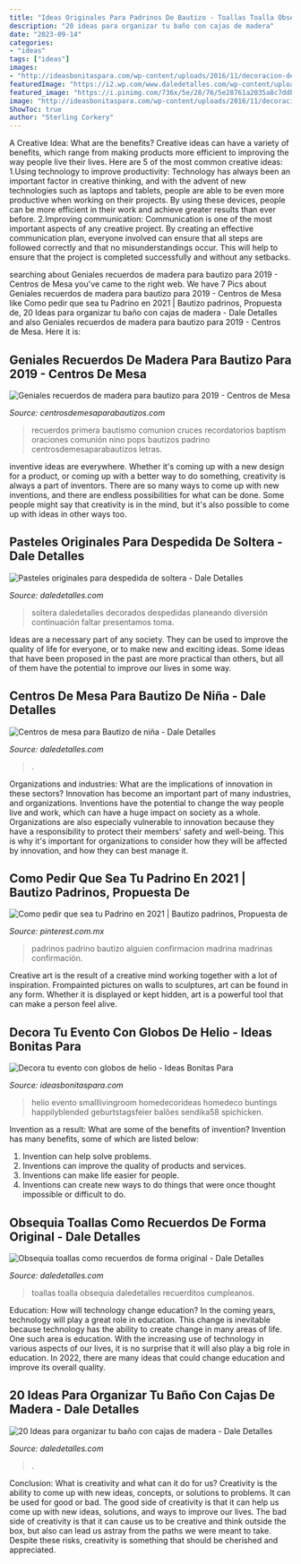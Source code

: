 ```yaml
---
title: "Ideas Originales Para Padrinos De Bautizo - Toallas Toalla Obsequia Daledetalles Recuerditos Cumpleanos"
description: "20 ideas para organizar tu baño con cajas de madera"
date: "2023-09-14"
categories:
- "ideas"
tags: ["ideas"]
images:
- "http://ideasbonitaspara.com/wp-content/uploads/2016/11/decoracion-de-eventos-con-globos-de-helio.jpg"
featuredImage: "https://i2.wp.com/www.daledetalles.com/wp-content/uploads/2016/07/pastel-para-despedida-de-soltera24.jpg"
featured_image: "https://i.pinimg.com/736x/5e/28/76/5e28761a2035a8c7ddbd2c5e74b5bee8.jpg"
image: "http://ideasbonitaspara.com/wp-content/uploads/2016/11/decoracion-de-eventos-con-globos-de-helio.jpg"
ShowToc: true
author: "Sterling Corkery"
---
```



A Creative Idea: What are the benefits?
Creative ideas can have a variety of benefits, which range from making products more efficient to improving the way people live their lives. Here are 5 of the most common creative ideas: 
1.Using technology to improve productivity: Technology has always been an important factor in creative thinking, and with the advent of new technologies such as laptops and tablets, people are able to be even more productive when working on their projects. By using these devices, people can be more efficient in their work and achieve greater results than ever before. 
 2.Improving communication: Communication is one of the most important aspects of any creative project. By creating an effective communication plan, everyone involved can ensure that all steps are followed correctly and that no misunderstandings occur. This will help to ensure that the project is completed successfully and without any setbacks. 
 
	

		
searching about Geniales recuerdos de madera para bautizo para 2019 - Centros de Mesa you've came to the right web. We have 7 Pics about Geniales recuerdos de madera para bautizo para 2019 - Centros de Mesa like Como pedir que sea tu Padrino en 2021 | Bautizo padrinos, Propuesta de, 20 Ideas para organizar tu baño con cajas de madera - Dale Detalles and also Geniales recuerdos de madera para bautizo para 2019 - Centros de Mesa. Here it is:
		
    
## Geniales Recuerdos De Madera Para Bautizo Para 2019 - Centros De Mesa

<img loading=lazy src="https://centrosdemesaparabautizos.com/wp-content/uploads/2019/03/recuerdos-de-madera-para-bautizo-de-niño--768x1024.jpg" onerror="this.onerror=null;this.src='https://tse3.mm.bing.net/th?id=OIP.C2HUZKg0inr4QZXgyKOzkAHaJ4&amp;pid=15.1';" alt="Geniales recuerdos de madera para bautizo para 2019 - Centros de Mesa">

_Source: centrosdemesaparabautizos.com_

>recuerdos primera bautismo comunion cruces recordatorios baptism oraciones comunión nino pops bautizos padrino centrosdemesaparabautizos letras. 

	

inventive ideas are everywhere. Whether it's coming up with a new design for a product, or coming up with a better way to do something, creativity is always a part of inventors. There are so many ways to come up with new inventions, and there are endless possibilities for what can be done. Some people might say that creativity is in the mind, but it's also possible to come up with ideas in other ways too.

    
## Pasteles Originales Para Despedida De Soltera - Dale Detalles

<img loading=lazy src="https://i2.wp.com/www.daledetalles.com/wp-content/uploads/2016/07/pastel-para-despedida-de-soltera24.jpg" onerror="this.onerror=null;this.src='https://tse3.mm.bing.net/th?id=OIP.QvMmNaNXGit8TME8stjXmQHaJ4&amp;pid=15.1';" alt="Pasteles originales para despedida de soltera - Dale Detalles">

_Source: daledetalles.com_

>soltera daledetalles decorados despedidas planeando diversión continuación faltar presentamos toma. 

	

Ideas are a necessary part of any society. They can be used to improve the quality of life for everyone, or to make new and exciting ideas. Some ideas that have been proposed in the past are more practical than others, but all of them have the potential to improve our lives in some way.

    
## Centros De Mesa Para Bautizo De Niña - Dale Detalles

<img loading=lazy src="https://i2.wp.com/www.daledetalles.com/wp-content/uploads/2016/07/10-3.jpg" onerror="this.onerror=null;this.src='https://tse4.mm.bing.net/th?id=OIP.XCi0iWa6fCd3hVpDgvE4CgHaJ4&amp;pid=15.1';" alt="Centros de mesa para Bautizo de niña - Dale Detalles">

_Source: daledetalles.com_

>. 

	

Organizations and industries: What are the implications of innovation in these sectors?
Innovation has become an important part of many industries, and organizations. Inventions have the potential to change the way people live and work, which can have a huge impact on society as a whole. Organizations are also especially vulnerable to innovation because they have a responsibility to protect their members' safety and well-being. This is why it's important for organizations to consider how they will be affected by innovation, and how they can best manage it.

    
## Como Pedir Que Sea Tu Padrino En 2021 | Bautizo Padrinos, Propuesta De

<img loading=lazy src="https://i.pinimg.com/736x/5e/28/76/5e28761a2035a8c7ddbd2c5e74b5bee8.jpg" onerror="this.onerror=null;this.src='https://tse2.mm.bing.net/th?id=OIP.JXApDJQAefco-cpMqiHRSQHaNL&amp;pid=15.1';" alt="Como pedir que sea tu Padrino en 2021 | Bautizo padrinos, Propuesta de">

_Source: pinterest.com.mx_

>padrinos padrino bautizo alguien confirmacion madrina madrinas confirmación. 

	

Creative art is the result of a creative mind working together with a lot of inspiration. Frompainted pictures on walls to sculptures, art can be found in any form. Whether it is displayed or kept hidden, art is a powerful tool that can make a person feel alive.

    
## Decora Tu Evento Con Globos De Helio - Ideas Bonitas Para

<img loading=lazy src="http://ideasbonitaspara.com/wp-content/uploads/2016/11/decoracion-de-eventos-con-globos-de-helio.jpg" onerror="this.onerror=null;this.src='https://tse4.mm.bing.net/th?id=OIP.se8bVZn2fyJJFpAmdoSFeAHaLJ&amp;pid=15.1';" alt="Decora tu evento con globos de helio - Ideas Bonitas Para">

_Source: ideasbonitaspara.com_

>helio evento smalllivingroom homedecorideas homedeco buntings happilyblended geburtstagsfeier balões sendika58 spichicken. 

	

Invention as a result: What are some of the benefits of invention?
Invention has many benefits, some of which are listed below: 
1. Invention can help solve problems. 
2. Inventions can improve the quality of products and services. 
3. Inventions can make life easier for people. 
4. Inventions can create new ways to do things that were once thought impossible or difficult to do.

    
## Obsequia Toallas Como Recuerdos De Forma Original - Dale Detalles

<img loading=lazy src="https://i0.wp.com/www.daledetalles.com/wp-content/uploads/2017/02/toallas-originales2.jpg" onerror="this.onerror=null;this.src='https://tse4.mm.bing.net/th?id=OIP.GnVgxbiiO5azHwnT1fCz6AHaEK&amp;pid=15.1';" alt="Obsequia toallas como recuerdos de forma original - Dale Detalles">

_Source: daledetalles.com_

>toallas toalla obsequia daledetalles recuerditos cumpleanos. 

	

Education: How will technology change education?
In the coming years, technology will play a great role in education. This change is inevitable because technology has the ability to create change in many areas of life. One such area is education. With the increasing use of technology in various aspects of our lives, it is no surprise that it will also play a big role in education. In 2022, there are many ideas that could change education and improve its overall quality.

    
## 20 Ideas Para Organizar Tu Baño Con Cajas De Madera - Dale Detalles

<img loading=lazy src="https://www.daledetalles.com/wp-content/uploads/2020/06/organiza-tu-baño-con-cajas-y-repisas-de-madera12.jpg" onerror="this.onerror=null;this.src='https://tse3.mm.bing.net/th?id=OIP.9iHoTBotRPLY_8Bq-OkmowHaHa&amp;pid=15.1';" alt="20 Ideas para organizar tu baño con cajas de madera - Dale Detalles">

_Source: daledetalles.com_

>. 

	

Conclusion: What is creativity and what can it do for us?
Creativity is the ability to come up with new ideas, concepts, or solutions to problems. It can be used for good or bad. The good side of creativity is that it can help us come up with new ideas, solutions, and ways to improve our lives. The bad side of creativity is that it can cause us to be creative and think outside the box, but also can lead us astray from the paths we were meant to take. Despite these risks, creativity is something that should be cherished and appreciated.

